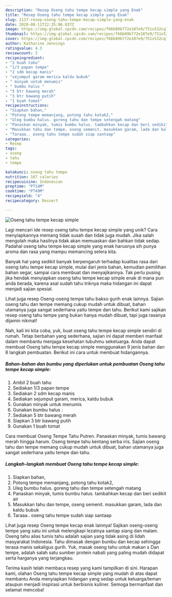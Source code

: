 ```yaml
---
description: "Resep Oseng tahu tempe kecap simple yang Enak"
title: "Resep Oseng tahu tempe kecap simple yang Enak"
slug: 2137-resep-oseng-tahu-tempe-kecap-simple-yang-enak
date: 2020-08-11T22:35:06.037Z
image: https://img-global.cpcdn.com/recipes/f66b89b772e107e9/751x532cq70/oseng-tahu-tempe-kecap-simple-foto-resep-utama.jpg
thumbnail: https://img-global.cpcdn.com/recipes/f66b89b772e107e9/751x532cq70/oseng-tahu-tempe-kecap-simple-foto-resep-utama.jpg
cover: https://img-global.cpcdn.com/recipes/f66b89b772e107e9/751x532cq70/oseng-tahu-tempe-kecap-simple-foto-resep-utama.jpg
author: Katharine Jennings
ratingvalue: 4.3
reviewcount: 3
recipeingredient:
- "2 buah tahu"
- "1/3 papan tempe"
- "2 sdm kecap manis"
- "sejumput garam merica kaldu bubuk"
- " minyak untuk menumis"
- " bumbu halus "
- "5 btr bawang merah"
- "3 btr bawang putih"
- "1 buah tomat"
recipeinstructions:
- "Siapkan bahan,"
- "Potong tempe memanjang, potong tahu kotak2,"
- "Uleg bumbu halus. goreng tahu dan tempe setengah matang"
- "Panaskan minyak, tumis bumbu halus. tambahkan kecap dan beri sedikit air"
- "Masukkan tahu dan tempe, oseng semenit. masukkan garam, lada dan kaldu bubuk"
- "Taraaa.. oseng tahu tempe sudah siap santaap"
categories:
- Resep
tags:
- oseng
- tahu
- tempe

katakunci: oseng tahu tempe 
nutrition: 167 calories
recipecuisine: Indonesian
preptime: "PT14M"
cooktime: "PT49M"
recipeyield: "4"
recipecategory: Dessert

---
```



![Oseng tahu tempe kecap simple](https://img-global.cpcdn.com/recipes/f66b89b772e107e9/751x532cq70/oseng-tahu-tempe-kecap-simple-foto-resep-utama.jpg)

Lagi mencari ide resep oseng tahu tempe kecap simple yang unik? Cara menyiapkannya memang tidak susah dan tidak juga mudah. Jika salah mengolah maka hasilnya tidak akan memuaskan dan bahkan tidak sedap. Padahal oseng tahu tempe kecap simple yang enak harusnya sih punya aroma dan rasa yang mampu memancing selera kita.

Banyak hal yang sedikit banyak berpengaruh terhadap kualitas rasa dari oseng tahu tempe kecap simple, mulai dari jenis bahan, kemudian pemilihan bahan segar, sampai cara membuat dan menyajikannya. Tak perlu pusing jika hendak menyiapkan oseng tahu tempe kecap simple enak di mana pun anda berada, karena asal sudah tahu triknya maka hidangan ini dapat menjadi sajian spesial.

Lihat juga resep Oseng-oseng tempe tahu bakso gurih enak lainnya. Sajian oseng tahu dan tempe memang cukup mudah untuk dibuat, bahan utamanya juga sangat sederhana yaitu tempe dan tahu. Berikut kami sajikan resep oseng tahu tempe yang bukan hanya mudah dibuat, tapi juga rasanya dijamin nikmat!


Nah, kali ini kita coba, yuk, buat oseng tahu tempe kecap simple sendiri di rumah. Tetap berbahan yang sederhana, sajian ini dapat memberi manfaat dalam membantu menjaga kesehatan tubuhmu sekeluarga. Anda dapat membuat Oseng tahu tempe kecap simple menggunakan 9 jenis bahan dan 6 langkah pembuatan. Berikut ini cara untuk membuat hidangannya.

<!--inarticleads1-->

##### Bahan-bahan dan bumbu yang diperlukan untuk pembuatan Oseng tahu tempe kecap simple:

1. Ambil 2 buah tahu
1. Sediakan 1/3 papan tempe
1. Sediakan 2 sdm kecap manis
1. Sediakan sejumput garam, merica, kaldu bubuk
1. Gunakan  minyak untuk menumis
1. Gunakan  bumbu halus :
1. Sediakan 5 btr bawang merah
1. Siapkan 3 btr bawang putih
1. Gunakan 1 buah tomat


Cara membuat Oseng Tempe Tahu Putren. Panaskan minyak, tumis bawang merah hingga harum. Oseng tempe tahu kentang serba iris. Sajian oseng tahu dan tempe memang cukup mudah untuk dibuat, bahan utamanya juga sangat sederhana yaitu tempe dan tahu. 

<!--inarticleads2-->

##### Langkah-langkah membuat Oseng tahu tempe kecap simple:

1. Siapkan bahan,
1. Potong tempe memanjang, potong tahu kotak2,
1. Uleg bumbu halus. goreng tahu dan tempe setengah matang
1. Panaskan minyak, tumis bumbu halus. tambahkan kecap dan beri sedikit air
1. Masukkan tahu dan tempe, oseng semenit. masukkan garam, lada dan kaldu bubuk
1. Taraaa.. oseng tahu tempe sudah siap santaap


Lihat juga resep Oseng tempe kecap enak lainnya! Sajikan oseng-oseng tempe yang satu ini untuk melengkapi lezatnya santap siang dan malam. Oseng tahu alias tumis tahu adalah sajian yang tidak asing di lidah masyarakat Indonesia. Tahu dimasak dengan bumbu dan kecap sehingga terasa manis sekaligus gurih. Yuk, masak oseng tahu untuk makan s Dan tempe, adalah salah satu sumber protein nabati yang paling mudah didapat serta harganya yang terjangkau. 

Terima kasih telah membaca resep yang kami tampilkan di sini. Harapan kami, olahan Oseng tahu tempe kecap simple yang mudah di atas dapat membantu Anda menyiapkan hidangan yang sedap untuk keluarga/teman ataupun menjadi inspirasi untuk berbisnis kuliner. Semoga bermanfaat dan selamat mencoba!
